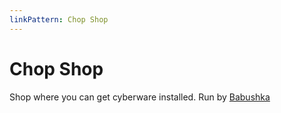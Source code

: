 ```yaml
---
linkPattern: Chop Shop
---
```

# Chop Shop

Shop where you can get cyberware installed.
Run by [Babushka](babushka.md)
